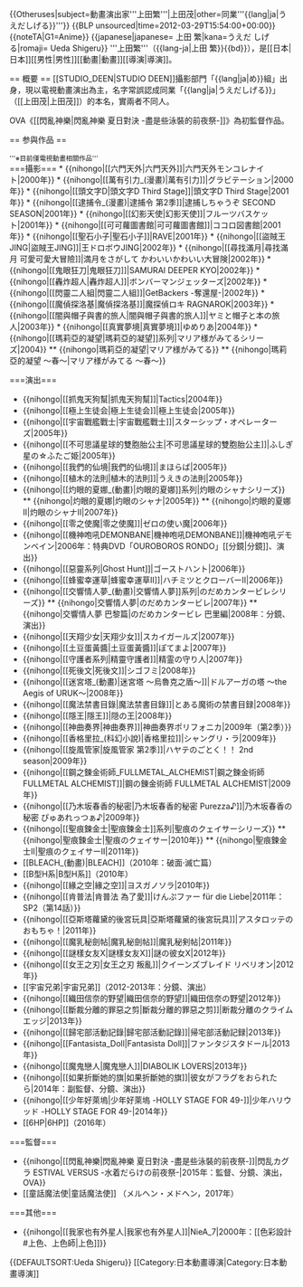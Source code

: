 {{Otheruses|subject=動畫演出家'''上田繁'''|上田茂|other=同業'''{{lang|ja|うえだしげる}}'''}}
{{BLP unsourced|time=2012-03-29T15:54:00+00:00}}
{{noteTA|G1=Anime}}
{{japanese|japanese= 上田 繁|kana=うえだ しげる|romaji= Ueda Shigeru}}
'''上田繁'''（{{lang-ja|上田 繁}}{{bd}}），是[[日本|日本]][[男性|男性]][[動畫|動畫]][[導演|導演]]。

== 概要 ==
[[STUDIO_DEEN|STUDIO DEEN]]攝影部門「{{lang|ja|め}}組」出身，現以電視動畫演出為主，名字常誤認成同業「{{lang|ja|うえだしげる}}」（[[上田茂|上田茂]]）的本名，實兩者不同人。

OVA《[[閃亂神樂|閃亂神樂 夏日對決 -盡是些泳裝的前夜祭-]]》為初監督作品。

== 参與作品 ==
<div class="notice metadata"  id="spoiler"><small>'''※目前僅電視動畫相關作品'''</small></div>
===攝影===
* {{nihongo|[[六門天外|六門天外]]|六門天外モンコレナイト|2000年}}
* {{nihongo|[[萬有引力_(漫畫)|萬有引力]]|グラビテーション|2000年}}
* {{nihongo|[[頭文字D|頭文字D Third Stage]]|頭文字D Third Stage|2001年}}
* {{nihongo|[[逮捕令_(漫畫)|逮捕令 第2季]]|逮捕しちゃうぞ SECOND SEASON|2001年}}
* {{nihongo|[[幻影天使|幻影天使]]|フルーツバスケット|2001年}}
* {{nihongo|[[可可蘿圖書館|可可蘿圖書館]]|ココロ図書館|2001年}}
* {{nihongo|[[聖石小子|聖石小子]]|RAVE|2001年}}
* {{nihongo|[[盜賊王JING|盜賊王JING]]|王ドロボウJING|2002年}}
* {{nihongo|[[尋找滿月|尋找滿月 可愛可愛大冒險]]|満月をさがして かわいいかわいい大冒険|2002年}}
* {{nihongo|[[鬼眼狂刀|鬼眼狂刀]]|SAMURAI DEEPER KYO|2002年}}
* {{nihongo|[[轟炸超人|轟炸超人]]|ボンバーマンジェッターズ|2002年}}
* {{nihongo|[[閃靈二人組|閃靈二人組]]|GetBackers -奪還屋-|2002年}}
* {{nihongo|[[魔偵探洛基|魔偵探洛基]]|魔探偵ロキ RAGNAROK|2003年}}
* {{nihongo|[[闇與帽子與書的旅人|闇與帽子與書的旅人]]|ヤミと帽子と本の旅人|2003年}}
* {{nihongo|[[真實夢境|真實夢境]]|ゆめりあ|2004年}}
* {{nihongo|[[瑪莉亞的凝望|瑪莉亞的凝望]]系列|マリア様がみてるシリーズ|2004}}
** {{nihongo|瑪莉亞的凝望|マリア様がみてる}}
** {{nihongo|瑪莉亞的凝望 〜春〜|マリア様がみてる 〜春〜}}

===演出===
* {{nihongo|[[抓鬼天狗幫|抓鬼天狗幫]]|Tactics|2004年}}
* {{nihongo|[[極上生徒会|極上生徒会]]|極上生徒会|2005年}}
* {{nihongo|[[宇宙戰艦戰士|宇宙戰艦戰士]]|スターシップ・オペレーターズ|2005年}}
* {{nihongo|[[不可思議星球的雙胞胎公主|不可思議星球的雙胞胎公主]]|ふしぎ星の☆ふたご姫|2005年}}
* {{nihongo|[[我們的仙境|我們的仙境]]|まほらば|2005年}}
* {{nihongo|[[植木的法則|植木的法則]]|うえきの法則|2005年}}
* {{nihongo|[[灼眼的夏娜_(動畫)|灼眼的夏娜]]系列|灼眼のシャナシリーズ}}
** {{nihongo|灼眼的夏娜|灼眼のシャナ|2005年}}
** {{nihongo|灼眼的夏娜II|灼眼のシャナII|2007年}}
* {{nihongo|[[零之使魔|零之使魔]]|ゼロの使い魔|2006年}}
* {{nihongo|[[機神咆吼DEMONBANE|機神咆吼DEMONBANE]]|機神咆吼デモンベイン|2006年：特典DVD「OUROBOROS RONDO」[[分鏡|分鏡]]、演出}}
* {{nihongo|[[惡靈系列|Ghost Hunt]]|ゴーストハント|2006年}}
* {{nihongo|[[蜂蜜幸運草|蜂蜜幸運草II]]|ハチミツとクローバーII|2006年}}
* {{nihongo|[[交響情人夢_(動畫)|交響情人夢]]系列|のだめカンタービレシリーズ}}
** {{nihongo|交響情人夢|のだめカンタービレ|2007年}}
** {{nihongo|交響情人夢 巴黎篇|のだめカンタービレ 巴里編|2008年：分鏡、演出}}
* {{nihongo|[[天翔少女|天翔少女]]|スカイガールズ|2007年}}
* {{nihongo|[[土豆蛋黃醬|土豆蛋黃醬]]|ぽてまよ|2007年}}
* {{nihongo|[[守護者系列|精靈守護者]]|精霊の守り人|2007年}}
* {{nihongo|[[死後文|死後文]]|シゴフミ|2008年}}
* {{nihongo|[[迷宮塔_(動畫)|迷宮塔 ～烏魯克之盾～]]|ドルアーガの塔 ～the Aegis of URUK～|2008年}}
* {{nihongo|[[魔法禁書目錄|魔法禁書目錄]]|とある魔術の禁書目録|2008年}}
* {{nihongo|[[隱王|隱王]]|隠の王|2008年}}
* {{nihongo|[[神曲奏界|神曲奏界]]|神曲奏界ポリフォニカ|2009年（第2季）}}
* {{nihongo|[[香格里拉_(科幻小說)|香格里拉]]|シャングリ・ラ|2009年}}
* {{nihongo|[[旋風管家|旋風管家 第2季]]|ハヤテのごとく！！ 2nd season|2009年}}
* {{nihongo|[[鋼之鍊金術師_FULLMETAL_ALCHEMIST|鋼之鍊金術師 FULLMETAL ALCHEMIST]]|鋼の錬金術師 FULLMETAL ALCHEMIST|2009年}}
* {{nihongo|[[乃木坂春香的秘密|乃木坂春香的秘密 Purezza♪]]|乃木坂春香の秘密 ぴゅあれっつぁ♪|2009年}}
* {{nihongo|[[聖痕鍊金士|聖痕鍊金士]]系列|聖痕のクェイサーシリーズ}}
** {{nihongo|聖痕鍊金士|聖痕のクェイサー|2010年}}
** {{nihongo|聖痕鍊金士II|聖痕のクェイサーII|2011年}}
* [[BLEACH_(動畫)|BLEACH]]（2010年：破面·滅亡篇）
* [[B型H系|B型H系]]（2010年）
* {{nihongo|[[緣之空|緣之空]]|ヨスガノソラ|2010年}}
* {{nihongo|[[肯普法|肯普法 為了愛]]|けんぷファー für die Liebe|2011年：SP2（第14話）}}
* {{nihongo|[[亞斯塔蘿黛的後宮玩具|亞斯塔蘿黛的後宮玩具]]|アスタロッテのおもちゃ！|2011年}}
* {{nihongo|[[魔乳秘劍帖|魔乳秘劍帖]]|魔乳秘剣帖|2011年}}
* {{nihongo|[[謎樣女友X|謎樣女友X]]|謎の彼女X|2012年}}
* {{nihongo|[[女王之刃|女王之刃 叛亂]]|クイーンズブレイド リベリオン|2012年}}
* [[宇宙兄弟|宇宙兄弟]]（2012-2013年：分鏡、演出）
* {{nihongo|[[織田信奈的野望|織田信奈的野望]]|織田信奈の野望|2012年}}
* {{nihongo|[[斷裁分離的罪惡之剪|斷裁分離的罪惡之剪]]|断裁分離のクライムエッジ|2013年}}
* {{nihongo|[[歸宅部活動記錄|歸宅部活動記錄]]|帰宅部活動記録|2013年}}
* {{nihongo|[[Fantasista_Doll|Fantasista Doll]]|ファンタジスタドール|2013年}}
* {{nihongo|[[魔鬼戀人|魔鬼戀人]]|DIABOLIK LOVERS|2013年}}
* {{nihongo|[[如果折斷她的旗|如果折斷她的旗]]|彼女がフラグをおられたら|2014年：副監督、分鏡、演出}}
* {{nihongo|[[少年好萊塢|少年好萊塢 -HOLLY STAGE FOR 49-]]|少年ハリウッド -HOLLY STAGE FOR 49-|2014年}}
* [[6HP|6HP]]（2016年）

===監督===
* {{nihongo|[[閃亂神樂|閃亂神樂 夏日對決 -盡是些泳裝的前夜祭-]]|閃乱カグラ ESTIVAL VERSUS -水着だらけの前夜祭-|2015年：監督、分鏡、演出，OVA}}
* [[童話魔法使|童話魔法使]] （メルヘン・メドヘン，2017年）

===其他===
* {{nihongo|[[我家也有外星人|我家也有外星人]]|NieA_7|2000年：[[色彩設計#上色、上色師|上色]]}}

{{DEFAULTSORT:Ueda Shigeru}}
[[Category:日本動畫導演|Category:日本動畫導演]]
<!--[[ja:上田繁|ja:上田繁]] 等哪天日文維基編寫條目-->